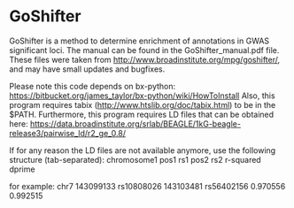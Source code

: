 # GoShifter

GoShifter is a method to determine enrichment of annotations in GWAS significant loci. The manual can be found in the GoShifter_manual.pdf file. These files were taken from http://www.broadinstitute.org/mpg/goshifter/, and may have small updates and bugfixes.

Please note this code depends on bx-python: https://bitbucket.org/james_taylor/bx-python/wiki/HowToInstall
Also, this program requires tabix (http://www.htslib.org/doc/tabix.html) to be in the $PATH.
Furthermore, this program requires LD files that can be obtained here: https://data.broadinstitute.org/srlab/BEAGLE/1kG-beagle-release3/pairwise_ld/r2_ge_0.8/

If for any reason the LD files are not available anymore, use the following structure (tab-separated):
chromosome1 pos1 rs1 pos2 rs2 r-squared dprime

for example:
chr7	143099133	rs10808026	143103481	rs56402156	0.970556	0.992515

